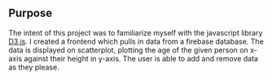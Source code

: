 ## Purpose

The intent of this project was to familiarize myself with the javascript library [D3.js](https://d3js.org/).
I created a frontend which pulls in data from a firebase database. 
The data is displayed on scatterplot, plotting the age of the given person on x-axis against their height in y-axis. 
The user is able to add and remove data as they please. 
